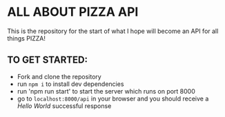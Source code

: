 # ALL ABOUT PIZZA API
This is the repository for the start of what I hope will become an API for all things PIZZA!

## TO GET STARTED:

- Fork and clone the repository
- run `npm i` to install dev dependencies
- run 'npm run start' to start the server which runs on port 8000
- go to `localhost:8000/api` in your browser and you should receive a *Hello World* successful response